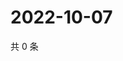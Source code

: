 # 2022-10-07

共 0 条

<!-- BEGIN WEIBO -->
<!-- 最后更新时间 Fri Oct 07 2022 12:53:06 GMT+0800 (China Standard Time) -->

<!-- END WEIBO -->
